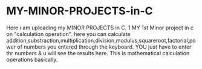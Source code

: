 # MY-MINOR-PROJECTS-in-C
Here i am uploading my MINOR PROJECTS in C.
1.MY 1st Minor project in c on "calculation operation".
here you can calculate addition,substraction,multiplication,division,modulus,squareroot,factorial,power of numbers you entered through the keyboard.
YOU just have to enter thr numbers & u will see the results here.
This is mathematical calculation operations basically.

